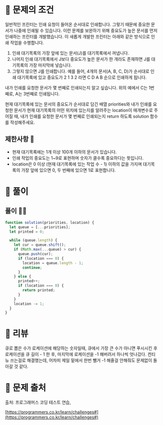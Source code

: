 # 📌 문제의 조건
일반적인 프린터는 인쇄 요청이 들어온 순서대로 인쇄합니다. 그렇기 때문에 중요한 문서가 나중에 인쇄될 수 있습니다. 이런 문제를 보완하기 위해 중요도가 높은 문서를 먼저 인쇄하는 프린터를 개발했습니다. 이 새롭게 개발한 프린터는 아래와 같은 방식으로 인쇄 작업을 수행합니다.

1. 인쇄 대기목록의 가장 앞에 있는 문서(J)를 대기목록에서 꺼냅니다.
2. 나머지 인쇄 대기목록에서 J보다 중요도가 높은 문서가 한 개라도 존재하면 J를 대기목록의 가장 마지막에 넣습니다.
3. 그렇지 않으면 J를 인쇄합니다.
예를 들어, 4개의 문서(A, B, C, D)가 순서대로 인쇄 대기목록에 있고 중요도가 2 1 3 2 라면 C D A B 순으로 인쇄하게 됩니다.

내가 인쇄를 요청한 문서가 몇 번째로 인쇄되는지 알고 싶습니다. 위의 예에서 C는 1번째로, A는 3번째로 인쇄됩니다.

현재 대기목록에 있는 문서의 중요도가 순서대로 담긴 배열 priorities와 내가 인쇄를 요청한 문서가 현재 대기목록의 어떤 위치에 있는지를 알려주는 location이 매개변수로 주어질 때, 내가 인쇄를 요청한 문서가 몇 번째로 인쇄되는지 return 하도록 solution 함수를 작성해주세요.
## 제한사항 🤔
* 현재 대기목록에는 1개 이상 100개 이하의 문서가 있습니다.
* 인쇄 작업의 중요도는 1~9로 표현하며 숫자가 클수록 중요하다는 뜻입니다.
* location은 0 이상 (현재 대기목록에 있는 작업 수 - 1) 이하의 값을 가지며 대기목록의 가장 앞에 있으면 0, 두 번째에 있으면 1로 표현합니다.

# 📌 풀이
## 풀이 👨‍💻

```jsx
function solution(priorities, location) {
  let queue = [...priorities];
  let printed = 0;

  while (queue.length) {
    let cur = queue.shift();
    if (Math.max(...queue) > cur) {
      queue.push(cur);
      if (location === 0) {
        location = queue.length - 1;
        continue;
      }
    } else {
      printed++;
      if (location === 0) {
        return printed;
      }
    }
    location -= 1;
  }
}
```
# 📌 리뷰
큐로 뽑은 수가 로케이션에 해당하는 숫자일때, 큐에서 가장 큰 수가 아니면 푸시시킨 후 로케이션을 큐 길이 - 1 한 후, 마지막에 로케이션을 -1 해버려서 하나씩 엇나갔다.
컨티뉴 쓰는걸로 해결했는데, 어차피 제일 밑에서 한번 뺄거 -1 해줄걸 안해줘도 문제없이 돌아갈 것 같다.


# 📌 문제 출처

출처: 프로그래머스 코딩 테스트 연습,

[https://programmers.co.kr/learn/challenges#](https://programmers.co.kr/learn/challenges#)
